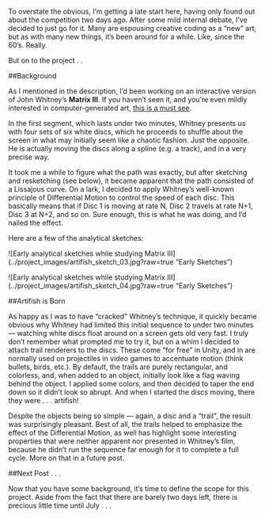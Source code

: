 To overstate the obvious, I’m getting a late start here, having only found out about the competition two days ago.  After some mild internal debate, I’ve decided to just go for it.  Many are espousing creative coding as a “new” art, but as with many new things, it’s been around for a while.  Like, since the 60’s.  Really.

But on to the project . . 

##Background

As I mentioned in the description, I’d been working on an interactive version of John Whitney’s **Matrix III**.  If you haven’t seen it, and you’re even mildly interested in computer-generated art, [this is a must see](http://youtu.be/ZrKgyY5aDvA).

In the first segment, which lasts under two minutes, Whitney presents us with four sets of six white discs, which he proceeds to shuffle about the screen in what may initially seem like a chaotic fashion.  Just the opposite.  He is actually moving the discs along a spline (e.g. a track), and in a very precise way.

It took me a while to figure what the path was exactly, but after sketching and resketching (see below), it became apparent that the path consisted of a Lissajous curve. On a lark, I decided to apply Whitney’s well-known principle of Differential Motion to control the speed of each disc.  This basically means that if Disc 1 is moving at rate N, Disc 2 travels at rate N+1, Disc 3 at N+2, and so on.  Sure enough, this is what he was doing, and I’d nailed the effect.

Here are a few of the analytical sketches:

![Early analytical sketches while studying Matrix III](../project_images/artifish_sketch_03.jpg?raw=true “Early Sketches”)

![Early analytical sketches while studying Matrix III](../project_images/artifish_sketch_04.jpg?raw=true “Early Sketches”)

##Artifish is Born

As happy as I was to have “cracked” Whitney’s technique, it quickly became obvious why Whitney had limited this initial sequence to under two minutes — watching white discs float around on a screen gets old very fast.  I truly don’t remember what prompted me to try it, but on a whim I decided to attach trail renderers to the discs.  These come “for free” in Unity, and in are normally used on projectiles in video games to accentuate motion (think bullets, birds, etc.).  By default, the trails are purely rectangular, and colorless, and, when added to an object, initially look like a flag waving behind the object.  I applied some colors, and then decided to taper the end down so it didn’t look so abrupt.  And when I started the discs moving, there they were . . . artifish!

Despite the objects being so simple — again, a disc and a “trail”, the result was surprisingly pleasant.  Best of all, the trails helped to emphasize the effect of the Differential Motion, as well has highlight some interesting properties that were neither apparent nor presented in Whitney’s film, because he didn’t run the sequence far enough for it to complete a full cycle.  More on that in a future post.

##Next Post . . .

Now that you have some background, it’s time to define the scope for this project.  Aside from the fact that there are barely two days left, there is precious little time until July . . . 